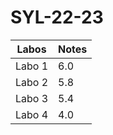 # SYL-22-23
| Labos | Notes |
| ---- | ---- |
| Labo 1 | 6.0 |
| Labo 2 | 5.8 |
| Labo 3 | 5.4 |
| Labo 4 | 4.0 |
